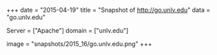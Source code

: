 
+++
date = "2015-04-19"
title = "Snapshot of http://go.unlv.edu"
data = "go.unlv.edu"

Server = ["Apache"]
domain = ["unlv.edu"]

  image = "snapshots/2015_16/go.unlv.edu.png"
+++
#
